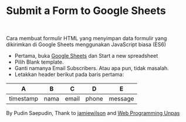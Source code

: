 <h1>Submit a Form to Google Sheets</h1>
<br/>
<p>Cara membuat formulir HTML yang menyimpan data formulir yang dikirimkan di Google Sheets menggunakan JavaScript biasa (ES6)</p>
<ul>
<li>Pertama, buka <a href="https://docs.google.com/spreadsheets">Google Sheets</a> dan Start a new spreadsheet</li>
<li>Pilih Blank template.</li>
<li>Ganti namanya Email Subscribers. Atau apa pun, tidak masalah.</li>
<li>Letakkan header berikut pada baris pertama:</li>
</ul>
<table>
  <thead>
    <tr>
      <th>A</th>
      <th>B</th>
      <th>C</th>
      <th>D</th>
      <th>E</th>
    </tr>
  </thead>
  <tbody>
    <tr>
      <td>timestamp</td>
      <td>nama</td>
      <td>email</td>
      <td>phone</td>
      <td>message</td>
    </tr>
  </tbody>
</table>







<p>By Pudin Saepudin, Thank to <a href="https://github.com/jamiewilson/form-to-google-sheets">jamiewilson</a> and <a href="https://www.youtube.com/watch?v=2XosKncBoQ4">Web Programming Unpas</a></p>
